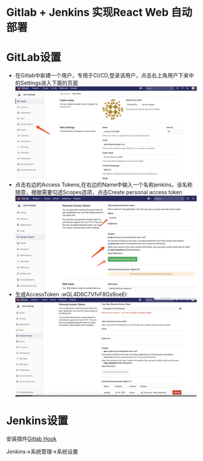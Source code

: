 # Gitlab + Jenkins 实现React Web 自动部署

# GitLab设置

* 在Gitlab中新建一个用户，专用于CI/CD,登录该用户，点击右上角用户下来中的Settings进入下面的页面![](/chi-xu-ji-cheng/jenkins/images/gitlab-accessToken-1.jpg)
* 点击右边的Access Tokens,在右边的Name中输入一个名称jenkins，该名称随意，根据需要勾选Scopes选项，点击Create personal access token![](/chi-xu-ji-cheng/jenkins/images/gitlab-accessToken-2.jpg)
* 生成AccessToken :wGL4D6C7VfvF8Gs9oeEr![](/chi-xu-ji-cheng/jenkins/images/gitlab-accessToken-3.jpg)

# Jenkins设置

安装插件[Gitlab Hook](https://plugins.jenkins.io/gitlab-hook)

Jenkins-&gt;系统管理-&gt;系统设置



